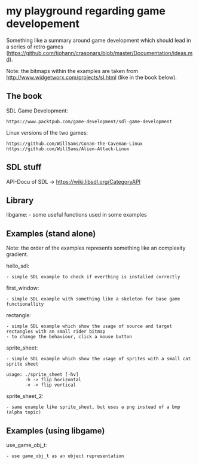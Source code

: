 my playground regarding game developement
=========================================

Something like a summary around game development which should lead in a series of retro games (https://github.com/tjohann/crasonars/blob/master/Documentation/ideas.md).

Note: the bitmaps within the examples are taken from http://www.widgetworx.com/projects/sl.html (like in the book below).


The book
--------

SDL Game Development:

	https://www.packtpub.com/game-development/sdl-game-development

Linux versions of the two games:

	https://github.com/WillSams/Conan-the-Caveman-Linux
	https://github.com/WillSams/Alien-Attack-Linux


SDL stuff
---------

API-Docu of SDL -> https://wiki.libsdl.org/CategoryAPI


Library
-------

libgame:
	- some useful functions used in some examples


Examples (stand alone)
----------------------

Note: the order of the examples represents something like an complexity gradient.

hello_sdl:

	- simple SDL example to check if everthing is installed correctly

first_window:

	- simple SDL example with something like a skeleton for base game functionallity

rectangle:

	- simple SDL example which show the usage of source and target rectangles with an small rider bitmap
	- to change the behaviour, click a mouse button

sprite_sheet:

	- simple SDL example which show the usage of sprites with a small cat sprite sheet

	usage: ./sprite_sheet [-hv]
           -h -> flip horizontal
           -v -> flip vertical

sprite_sheet_2:

	- same example like sprite_sheet, but uses a png instead of a bmp (alpha topic)


Examples (using libgame)
------------------------

use_game_obj_t:

	- use game_obj_t as an object representation

